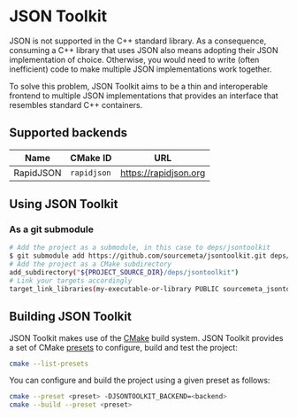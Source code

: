 JSON Toolkit
============

JSON is not supported in the C++ standard library. As a consequence, consuming
a C++ library that uses JSON also means adopting their JSON implementation of
choice. Otherwise, you would need to write (often inefficient) code to make
multiple JSON implementations work together.

To solve this problem, JSON Toolkit aims to be a thin and interoperable
frontend to multiple JSON implementations that provides an interface that
resembles standard C++ containers.

Supported backends
------------------

| Name      | CMake ID    | URL                   |
|-----------|-------------|-----------------------|
| RapidJSON | `rapidjson` | https://rapidjson.org |

Using JSON Toolkit
------------------

### As a git submodule

```sh
# Add the project as a submodule, in this case to deps/jsontoolkit
$ git submodule add https://github.com/sourcemeta/jsontoolkit.git deps/jsontoolkit
# Add the project as a CMake subdirectory
add_subdirectory("${PROJECT_SOURCE_DIR}/deps/jsontoolkit")
# Link your targets accordingly
target_link_libraries(my-executable-or-library PUBLIC sourcemeta_jsontoolkit)
```

Building JSON Toolkit
---------------------

JSON Toolkit makes use of the [CMake](https://cmake.org) build system.  JSON
Toolkit provides a set of CMake
[presets](https://cmake.org/cmake/help/latest/manual/cmake-presets.7.html) to
configure, build and test the project:

```sh
cmake --list-presets
```

You can configure and build the project using a given preset as follows:

```sh
cmake --preset <preset> -DJSONTOOLKIT_BACKEND=<backend>
cmake --build --preset <preset>
```

